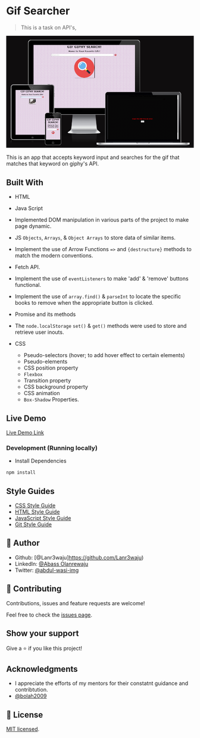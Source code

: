 # Gif Searcher

> This is a task on API's, 

![screenshot](./img/preview.png)

This is an app that accepts keyword input and searches for the gif that matches that keyword on giphy's API. 

## Built With

- HTML


- Java Script
- Implemented DOM manipulation in various parts of the project to make page dynamic.
- JS `Objects`, `Arrays`, & `Object Arrays` to store data of similar items.
- Implement the use of Arrow Functions `=>` and `{destructure}` methods to match the modern conventions.
- Fetch API.
- Implement the use of `eventListeners` to make 'add' & 'remove' buttons functional.
- Implement the use of `array.find()` & `parseInt` to locate the specific books to remove when the appropriate button is clicked.
- Promise and its methods
- The `node.localStorage` `set()` & `get()` methods were used to store and retrieve user inouts.

- CSS
  - Pseudo-selectors (hover; to add hover effect to certain elements)
  - Pseudo-elements
  - CSS position property
  - `Flexbox`
  - Transition property
  - CSS background property
  - CSS animation
  - `Box-Shadow` Properties.

## Live Demo

[Live Demo Link](https://lanres-giphy.netlify.app/)

### Development (Running locally)

- Install Dependencies

```bash
npm install
```

## Style Guides

- [CSS Style Guide](http://udacity.github.io/frontend-nanodegree-styleguide/css.html)
- [HTML Style Guide](http://udacity.github.io/frontend-nanodegree-styleguide/index.html)
- [JavaScript Style Guide](http://udacity.github.io/frontend-nanodegree-styleguide/javascript.html)
- [Git Style Guide](https://udacity.github.io/git-styleguide/)

## 👤 Author

- Github: [@Lanr3waju]<https://github.com/Lanr3waju>)
- LinkedIn: [@Abass Olanrewaju](https://www.linkedin.com/in/abass-olanrewaju-abdul-wasi-53883422a/)
- Twitter: [@abdul-wasi-img](https://twitter.com/abdul_wasi_img)

## 🤝 Contributing

Contributions, issues and feature requests are welcome!

Feel free to check the [issues page](../../issues).

## Show your support

Give a ⭐️ if you like this project!

## Acknowledgments

- I appreciate the efforts of my mentors for their constatnt guidance and contribtution.
- [@bolah2009](http://github.com/bolah2009)

## 📝 License

[MIT licensed](./LICENSE).
